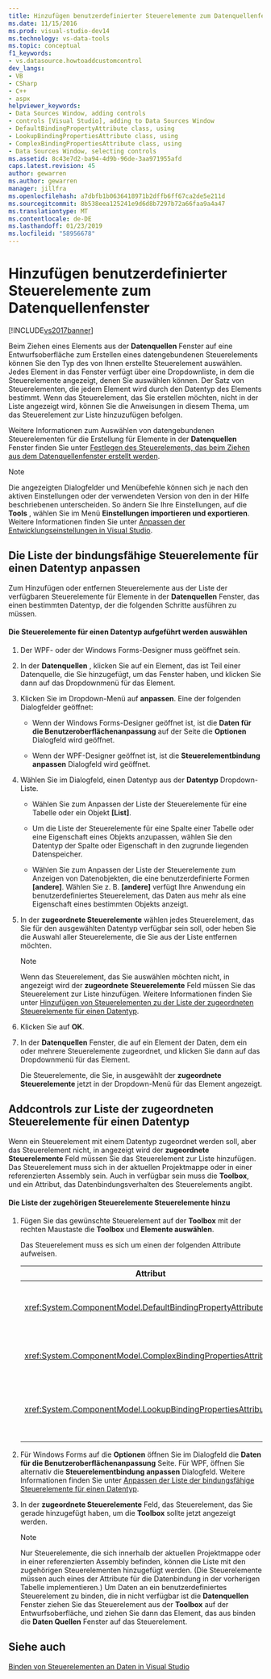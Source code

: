 ```yaml
---
title: Hinzufügen benutzerdefinierter Steuerelemente zum Datenquellenfenster | Microsoft-Dokumentation
ms.date: 11/15/2016
ms.prod: visual-studio-dev14
ms.technology: vs-data-tools
ms.topic: conceptual
f1_keywords:
- vs.datasource.howtoaddcustomcontrol
dev_langs:
- VB
- CSharp
- C++
- aspx
helpviewer_keywords:
- Data Sources Window, adding controls
- controls [Visual Studio], adding to Data Sources Window
- DefaultBindingPropertyAttribute class, using
- LookupBindingPropertiesAttribute class, using
- ComplexBindingPropertiesAttribute class, using
- Data Sources Window, selecting controls
ms.assetid: 8c43e7d2-ba94-4d9b-96de-3aa971955afd
caps.latest.revision: 45
author: gewarren
ms.author: gewarren
manager: jillfra
ms.openlocfilehash: a7dbfb1b0636418971b2dffb6ff67ca2de5e211d
ms.sourcegitcommit: 8b538eea125241e9d6d8b7297b72a66faa9a4a47
ms.translationtype: MT
ms.contentlocale: de-DE
ms.lasthandoff: 01/23/2019
ms.locfileid: "58956678"
---
```

# <a name="add-custom-controls-to-the-data-sources-window"></a>Hinzufügen benutzerdefinierter Steuerelemente zum Datenquellenfenster
[!INCLUDE[vs2017banner](../includes/vs2017banner.md)]

  
Beim Ziehen eines Elements aus der **Datenquellen** Fenster auf eine Entwurfsoberfläche zum Erstellen eines datengebundenen Steuerelements können Sie den Typ des von Ihnen erstellte Steuerelement auswählen. Jedes Element in das Fenster verfügt über eine Dropdownliste, in dem die Steuerelemente angezeigt, denen Sie auswählen können. Der Satz von Steuerelementen, die jedem Element wird durch den Datentyp des Elements bestimmt. Wenn das Steuerelement, das Sie erstellen möchten, nicht in der Liste angezeigt wird, können Sie die Anweisungen in diesem Thema, um das Steuerelement zur Liste hinzuzufügen befolgen.  
  
 Weitere Informationen zum Auswählen von datengebundenen Steuerelementen für die Erstellung für Elemente in der **Datenquellen** Fenster finden Sie unter [Festlegen des Steuerelements, das beim Ziehen aus dem Datenquellenfenster erstellt werden](../data-tools/set-the-control-to-be-created-when-dragging-from-the-data-sources-window.md).  
  
> [!NOTE]
>  Die angezeigten Dialogfelder und Menübefehle können sich je nach den aktiven Einstellungen oder der verwendeten Version von den in der Hilfe beschriebenen unterscheiden. So ändern Sie Ihre Einstellungen, auf die **Tools** , wählen Sie im Menü **Einstellungen importieren und exportieren**. Weitere Informationen finden Sie unter [Anpassen der Entwicklungseinstellungen in Visual Studio](http://msdn.microsoft.com/22c4debb-4e31-47a8-8f19-16f328d7dcd3).  
  
##  <a name="customizinglist"></a> Die Liste der bindungsfähige Steuerelemente für einen Datentyp anpassen  
 Zum Hinzufügen oder entfernen Steuerelemente aus der Liste der verfügbaren Steuerelemente für Elemente in der **Datenquellen** Fenster, das einen bestimmten Datentyp, der die folgenden Schritte ausführen zu müssen.  
  
#### <a name="to-select-the-controls-to-be-listed-for-a-data-type"></a>Die Steuerelemente für einen Datentyp aufgeführt werden auswählen  
  
1.  Der WPF- oder der Windows Forms-Designer muss geöffnet sein.  
  
2.  In der **Datenquellen** , klicken Sie auf ein Element, das ist Teil einer Datenquelle, die Sie hinzugefügt, um das Fenster haben, und klicken Sie dann auf das Dropdownmenü für das Element.  
  
3.  Klicken Sie im Dropdown-Menü auf **anpassen**. Eine der folgenden Dialogfelder geöffnet:  
  
    -   Wenn der Windows Forms-Designer geöffnet ist, ist die **Daten für die Benutzeroberflächenanpassung** auf der Seite die **Optionen** Dialogfeld wird geöffnet.  
  
    -   Wenn der WPF-Designer geöffnet ist, ist die **Steuerelementbindung anpassen** Dialogfeld wird geöffnet.  
  
4.  Wählen Sie im Dialogfeld, einen Datentyp aus der **Datentyp** Dropdown-Liste.  
  
    -   Wählen Sie zum Anpassen der Liste der Steuerelemente für eine Tabelle oder ein Objekt **[List]**.  
  
    -   Um die Liste der Steuerelemente für eine Spalte einer Tabelle oder eine Eigenschaft eines Objekts anzupassen, wählen Sie den Datentyp der Spalte oder Eigenschaft in den zugrunde liegenden Datenspeicher.  
  
    -   Wählen Sie zum Anpassen der Liste der Steuerelemente zum Anzeigen von Datenobjekten, die eine benutzerdefinierte Formen **[andere]**. Wählen Sie z. B. **[andere]** verfügt Ihre Anwendung ein benutzerdefiniertes Steuerelement, das Daten aus mehr als eine Eigenschaft eines bestimmten Objekts anzeigt.  
  
5.  In der **zugeordnete Steuerelemente** wählen jedes Steuerelement, das Sie für den ausgewählten Datentyp verfügbar sein soll, oder heben Sie die Auswahl aller Steuerelemente, die Sie aus der Liste entfernen möchten.  
  
    > [!NOTE]
    >  Wenn das Steuerelement, das Sie auswählen möchten nicht, in angezeigt wird der **zugeordnete Steuerelemente** Feld müssen Sie das Steuerelement zur Liste hinzufügen. Weitere Informationen finden Sie unter [Hinzufügen von Steuerelementen zu der Liste der zugeordneten Steuerelemente für einen Datentyp](#addingcontrols).  
  
6.  Klicken Sie auf **OK**.  
  
7.  In der **Datenquellen** Fenster, die auf ein Element der Daten, dem ein oder mehrere Steuerelemente zugeordnet, und klicken Sie dann auf das Dropdownmenü für das Element.  
  
     Die Steuerelemente, die Sie, in ausgewählt der **zugeordnete Steuerelemente** jetzt in der Dropdown-Menü für das Element angezeigt.  
  
##  <a name="addingcontrols"></a> Addcontrols zur Liste der zugeordneten Steuerelemente für einen Datentyp  
 Wenn ein Steuerelement mit einem Datentyp zugeordnet werden soll, aber das Steuerelement nicht, in angezeigt wird der **zugeordnete Steuerelemente** Feld müssen Sie das Steuerelement zur Liste hinzufügen. Das Steuerelement muss sich in der aktuellen Projektmappe oder in einer referenzierten Assembly sein. Auch in verfügbar sein muss die **Toolbox**, und ein Attribut, das Datenbindungsverhalten des Steuerelements angibt.  
  
#### <a name="to-add-controls-to-the-list-of-associated-controls"></a>Die Liste der zugehörigen Steuerelemente Steuerelemente hinzu  
  
1.  Fügen Sie das gewünschte Steuerelement auf der **Toolbox** mit der rechten Maustaste die **Toolbox** und **Elemente auswählen**.  
  
     Das Steuerelement muss es sich um einen der folgenden Attribute aufweisen.  
  
    |Attribut|Beschreibung|  
    |---------------|-----------------|  
    |<xref:System.ComponentModel.DefaultBindingPropertyAttribute>|Implementieren Sie dieses Attribut für einfache Steuerelemente, die eine einzelne Spalte (oder Eigenschaft) der Daten anzeigen, wie z. B. eine <xref:System.Windows.Forms.TextBox>.|  
    |<xref:System.ComponentModel.ComplexBindingPropertiesAttribute>|Implementieren Sie dieses Attribut auf Steuerelemente zum Anzeigen von Listen (oder Tabellen) von Daten, z. B. eine <xref:System.Windows.Forms.DataGridView>.|  
    |<xref:System.ComponentModel.LookupBindingPropertiesAttribute>|Implementieren Sie dieses Attribut auf Steuerelemente zum Anzeigen von Listen (oder Tabellen) von Daten, sondern auch eine einzelne Spalte oder Eigenschaft darstellen müssen, z. B. eine <xref:System.Windows.Forms.ComboBox>.|  
  
2.  Für Windows Forms auf die **Optionen** öffnen Sie im Dialogfeld die **Daten für die Benutzeroberflächenanpassung** Seite. Für WPF, öffnen Sie alternativ die **Steuerelementbindung anpassen** Dialogfeld. Weitere Informationen finden Sie unter [Anpassen der Liste der bindungsfähige Steuerelemente für einen Datentyp](#customizinglist).  
  
3.  In der **zugeordnete Steuerelemente** Feld, das Steuerelement, das Sie gerade hinzugefügt haben, um die **Toolbox** sollte jetzt angezeigt werden.  
  
    > [!NOTE]
    >  Nur Steuerelemente, die sich innerhalb der aktuellen Projektmappe oder in einer referenzierten Assembly befinden, können die Liste mit den zugehörigen Steuerelementen hinzugefügt werden. (Die Steuerelemente müssen auch eines der Attribute für die Datenbindung in der vorherigen Tabelle implementieren.) Um Daten an ein benutzerdefiniertes Steuerelement zu binden, die in nicht verfügbar ist die **Datenquellen** Fenster ziehen Sie das Steuerelement aus der **Toolbox** auf der Entwurfsoberfläche, und ziehen Sie dann das Element, das aus binden die **Daten Quellen** Fenster auf das Steuerelement.  
  
## <a name="see-also"></a>Siehe auch  
 [Binden von Steuerelementen an Daten in Visual Studio](../data-tools/bind-controls-to-data-in-visual-studio.md)
